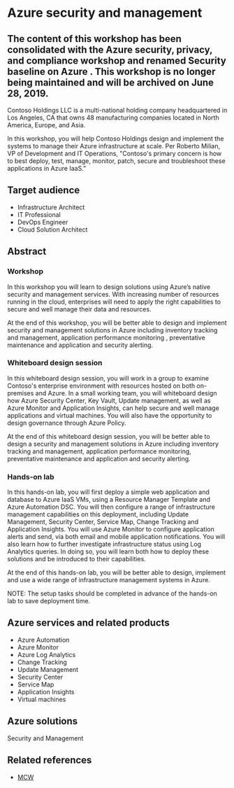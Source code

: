 # Azure security and management

## The content of this workshop has been consolidated with the Azure security, privacy, and compliance workshop and renamed Security baseline on Azure . This workshop is no longer being maintained and will be archived on June 28, 2019.

Contoso Holdings LLC is a multi-national holding company headquartered in Los Angeles, CA that owns 48 manufacturing companies located in North America, Europe, and Asia. 

In this workshop, you will help Contoso Holdings design and implement the systems to manage their Azure infrastructure at scale.  Per Roberto Milian, VP of Development and IT Operations, "Contoso's primary concern is how to best deploy, test, manage, monitor, patch, secure and troubleshoot these applications in Azure IaaS.”

## Target audience
-	Infrastructure Architect
-	IT Professional
-	DevOps Engineer
- Cloud Solution Architect

## Abstract

### Workshop
In this workshop you will learn to design solutions using Azure’s native security and management services. With increasing number of resources running in the cloud, enterprises will need to apply the right capabilities to secure and well manage their data and resources.

At the end of this workshop, you will be better able to design and implement security and management solutions in Azure including inventory tracking and management, application performance monitoring , preventative maintenance and application and security alerting.

### Whiteboard design session
In this whiteboard design session, you will work in a group to examine Contoso's enterprise environment with resources hosted on both on-premises and Azure. In a small working team, you will whiteboard design how Azure Security Center, Key Vault, Update management, as well as Azure Monitor and Application Insights, can help secure and well manage applications and virtual machines. You will also have the opportunity to design governance through Azure Policy.

At the end of this whiteboard design session, you will be better able to design a security and management solutions in Azure including inventory tracking and management, application performance monitoring, preventative maintenance and application and security alerting.

### Hands-on lab
In this hands-on lab, you will first deploy a simple web application and database to Azure IaaS VMs, using a Resource Manager Template and Azure Automation DSC. You will then configure a range of infrastructure management capabilities on this deployment, including Update Management, Security Center, Service Map, Change Tracking and Application Insights. You will use Azure Monitor to configure application alerts and send, via both email and mobile application notifications. You will also learn how to further investigate infrastructure status using Log Analytics queries. In doing so, you will learn both how to deploy these solutions and be introduced to their capabilities.

At the end of this hands-on lab, you will be better able to design, implement and use a wide range of infrastructure management systems in Azure.

NOTE: The setup tasks should be completed in advance of the hands-on lab to save deployment time.

## Azure services and related products
- Azure Automation
- Azure Monitor
- Azure Log Analytics
- Change Tracking
- Update Management
- Security Center
- Service Map
- Application Insights
- Virtual machines

## Azure solutions
Security and Management

## Related references
- [MCW](https://github.com/Microsoft/MCW)
